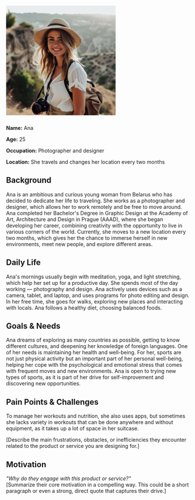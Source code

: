# <img src="Ana.jpg" alt="Ana" width="300"/>
**Name:** Ana

**Age:** 25 

**Occupation:** Photographer and designer

**Location:** She travels and changes her location every two months 

## Background  

Ana is an ambitious and curious young woman from Belarus who has decided to dedicate her life to traveling. She works as a photographer and designer, which allows her to work remotely and be free to move around. Ana completed her Bachelor's Degree in Graphic Design at the Academy of Art, Architecture and Design in Prague (AAAD), where she began developing her career, combining creativity with the opportunity to live in various corners of the world. Currently, she moves to a new location every two months, which gives her the chance to immerse herself in new environments, meet new people, and explore different areas.
## Daily Life  
Ana's mornings usually begin with meditation, yoga, and light stretching, which help her set up for a productive day. She spends most of the day working — photography and design. Ana actively uses devices such as a camera, tablet, and laptop, and uses programs for photo editing and design. In her free time, she goes for walks, exploring new places and interacting with locals. Ana follows a healthy diet, choosing balanced foods. 


## Goals & Needs  
Ana dreams of exploring as many countries as possible, getting to know different cultures, and deepening her knowledge of foreign languages. One of her needs is maintaining her health and well-being. For her, sports are not just physical activity but an important part of her personal well-being, helping her cope with the psychological and emotional stress that comes with frequent moves and new environments. Ana is open to trying new types of sports, as it is part of her drive for self-improvement and discovering new opportunities.  

## Pain Points & Challenges  
To manage her workouts and nutrition, she also uses apps, but sometimes she lacks variety in workouts that can be done anywhere and without equipment, as it takes up a lot of space in her suitcase.

[Describe the main frustrations, obstacles, or inefficiencies they encounter related to the product or service you are designing for.]  

## Motivation  
*"Why do they engage with this product or service?"*  
[Summarize their core motivation in a compelling way. This could be a short paragraph or even a strong, direct quote that captures their drive.]  
